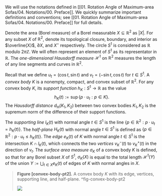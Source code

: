 We will use the notations defined in [[01. Rotation Angle of Maximum-area Sofas/04. Notations/00. Preface]]. We quickly summarize important definitions and conventions; see [[01. Rotation Angle of Maximum-area Sofas/04. Notations/00. Preface]] for full details.

Denote the area (Borel measure) of a Borel measurable $X \subseteq \mathbb{R}^2$ as $|X|$. For any subset $X$ of $\mathbb{R}^2$, denote its topological closure, boundary, and interior as $\overline{X}$, $\partial X$, and $X^\circ$ respectively. The circle $S^1$ is considered as $\mathbb{R}$ modulo $2 \pi \mathbb{Z}$. We will often represent an element of $S^1$ as its representator in $\mathbb{R}$. The _one-dimensional Hausdorff measure_ $\mathcal{H}^1$ on $\mathbb{R}^2$ measures the length of any line segments and curves in $\mathbb{R}^2$.

Recall that we define $u_t = (\cos t, \sin t)$ and $v_t = (-\sin t, \cos t)$ for $t \in S^1$. A _convex body_ $K$ is a nonempty, compact, and convex subset of $\mathbb{R}^2$. For any convex body $K$, its _support function_ $h_K : S^1 \to \mathbb{R}$ as the value
$$
h_K(t) := \sup \left\{ p \cdot u_t : p \in K \right\}.
$$
The _Hausdorff distance_ $d_\mathrm{H}(K_1, K_2)$ between two convex bodies $K_1, K_2$ is the supremum norm of the difference of their support functions.

The _supporting line_ $l_K(t)$ with normal angle $t \in S^1$ is the line $\left\{ p \in \mathbb{R}^2 : p \cdot u_t = h_K(t) \right\}$. The _half-plane_ $H_K(t)$ with normal angle $t \in S^1$ is defined as $\left\{ p \in \mathbb{R}^2 : p \cdot u_t \leq h_K(t) \right\}$. The _edge_ $e_K(t)$ of $K$ with normal angle $t \in S^1$ is the intersection $K \cap l_K(t)$, which connects the two _vertices_ $v_K^-(t)$ to $v_K^+(t)$ in the direction of $v_t$. The _surface area measure_ $\sigma_K$ of a convex body $K$ is defined, so that for any Borel subset $X$ of $S^1$, $\sigma_K(X)$ is equal to the total length $\mathcal{H}^1(Y)$ of the union $Y := \bigcup_{t \in X} e_K(t)$ of edges of $K$ with normal angles in $X$.

> __Figure [convex-body-pt2].__ A convex body $K$ with its edge, vertices, supporting line, and half-plane. ^fig-convex-body-pt2
> 
> ![](images/convexBody.svg)
